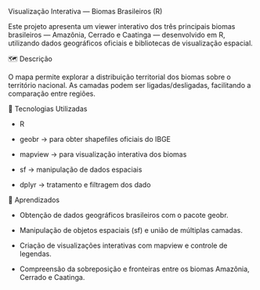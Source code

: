 Visualização Interativa — Biomas Brasileiros (R)

Este projeto apresenta um viewer interativo dos três principais biomas brasileiros — Amazônia, Cerrado e Caatinga — desenvolvido em R, utilizando dados geográficos oficiais e bibliotecas de visualização espacial.

🗺️ Descrição

O mapa permite explorar a distribuição territorial dos biomas sobre o território nacional.
As camadas podem ser ligadas/desligadas, facilitando a comparação entre regiões.

🧩 Tecnologias Utilizadas

- R

- geobr → para obter shapefiles oficiais do IBGE

- mapview → para visualização interativa dos biomas

- sf → manipulação de dados espaciais

- dplyr → tratamento e filtragem dos dado

🧠 Aprendizados

- Obtenção de dados geográficos brasileiros com o pacote geobr.

- Manipulação de objetos espaciais (sf) e união de múltiplas camadas.

- Criação de visualizações interativas com mapview e controle de legendas.

- Compreensão da sobreposição e fronteiras entre os biomas Amazônia, Cerrado e Caatinga.

